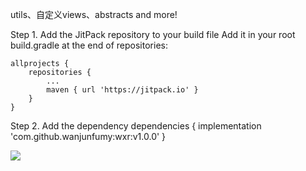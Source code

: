 utils、自定义views、abstracts and more!


Step 1. Add the JitPack repository to your build file
    Add it in your root build.gradle at the end of repositories:

    allprojects {
        repositories {
            ...
            maven { url 'https://jitpack.io' }
        }
    }

Step 2. Add the dependency
    dependencies {
	        implementation 'com.github.wanjunfumy:wxr:v1.0.0'
	}


[![](https://jitpack.io/v/wanjunfumy/wxr.svg)](https://jitpack.io/#wanjunfumy/wxr)
